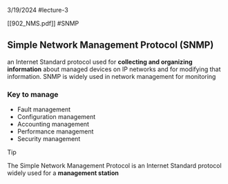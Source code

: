 3/19/2024
#lecture-3 

[[902_NMS.pdf]] #SNMP

## Simple Network Management Protocol (SNMP)
an Internet Standard protocol used for **collecting and organizing information** about managed devices on IP networks and for modifying that information. SNMP is widely used in network management for monitoring

### Key to manage
- Fault management
- Configuration management
- Accounting management
- Performance management
- Security management

>[!tip]
>The Simple Network Management Protocol is an Internet Standard protocol widely used for a **management station**



